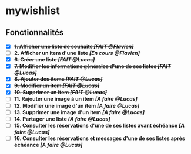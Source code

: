 # mywishlist

## Fonctionnalités
- [x] ~~**1. Afficher une liste de souhaits _[FAIT @Flavien]_**~~
- [ ] **2. Afficher un item d'une liste _[En cours @Flavien]_**
- [X] ~~**6. Créer une liste _[FAIT @Lucas]_**~~
- [X] ~~**7. Modifier les informations générales d'une de ses listes _[FAIT @Lucas]_**~~
- [X] ~~**8. Ajouter des items _[FAIT @Lucas]_**~~
- [X] ~~**9. Modifier un item _[FAIT @Lucas]_**~~
- [X] ~~**10. Supprimer un item _[FAIT @Lucas]_**~~
- [ ] **11. Rajouter une image à un item _[A faire @Lucas]_**
- [ ] **12. Modifier une image d'un item _[A faire @Lucas]_**
- [ ] **13. Supprimer une image d'un item _[A faire @Lucas]_**
- [ ] **14. Partager une liste _[A faire @Lucas]_**
- [ ] **15. Consulter les réservations d'une de ses listes avant échéance _[A faire @Lucas]_**
- [ ] **16. Consulter les réservations et messages d'une de ses listes après échéance _[A faire @Lucas]_**
